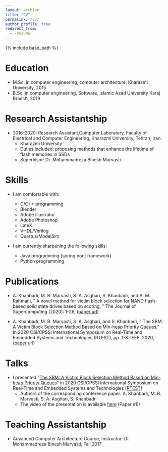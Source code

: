 ```yaml
---
layout: archive
title: "CV"
permalink: /cv/
author_profile: true
redirect_from:
  - /resume
---
```


{% include base_path %}

Education
======

* M.Sc. in computer engineering, computer architecture, Kharazmi University, 2015
* B.Sc. in computer engineering, Software, Islamic Azad University Karaj Branch, 2019

Research Assistantship
======
* 2016-2020: Research Assistant,Computer Laboratory, Faculty of Electrical and Computer Engineering, Kharazmi University,
Tehran, Iran.
  * Kharazmi University
  * Duties included: proposing methods that enhance the lifetime of flash memories in SSDs
  * Supervisor: Dr. Mohammadreza Binesh Marvasti

<!-- * Fall 2015: Research Assistant
  * Github University
  * Duties included: Merging pull requests
  * Supervisor: Professor Hub -->
  
Skills
======
* I am comfortable with:
  * C/C++ programming
  * Blender
  * Adobe Illustrator
  * Adobe Photoshop
  * LateX
  * VHDL/Verilog
  * Quartus/ModelSim

* I am currently sharpening the following skills:
  * Java programming (spring boot framework)
  * Python programming

<!-- * Skill 3
 
Soft Skills
======
* Skill 1
* Skill 2
  * Sub-skill 2.1
  * Sub-skill 2.2
  * Sub-skill 2.3
* Skill 3 -->

Publications
======
<!--   <ul>{% for post in site.publications %}
    {% include archive-single-cv.html %}
  {% endfor %}</ul> -->
* A. Khanbadr, M. B. Marvasti, S. A. Asghari, S. Khanbadr, and A. M. Rahmani, ” A novel method for victim block
selection for NAND flash-based solid state drives based on scoring, ” The Journal of Supercomputing (2020): 1-26, ([paper url](https://link.springer.com/article/10.1007/s11227-020-03250-w))
 
* A. Khanbadr, M. B. Marvasti, S. A. Asghari, and S. Khanbadr, ” The SBM: A Victim Block Selection Method
Based on Min-heap Priority Queues,” In 2020 CSI/CPSSI International Symposium on Real-Time and Embedded
Systems and Technologies (RTEST), pp. 1-8. IEEE, 2020,([paper url](https://ieeexplore.ieee.org/abstract/document/9140084))

Talks
======
<!--   <ul>{% for post in site.talks %}
    {% include archive-single-talk-cv.html %}
  {% endfor %}</ul> -->
* I presented  "[The SBM: A Victim Block Selection Method Based on Min-heap Priority Queues](https://ieeexplore.ieee.org/abstract/document/9140084)" in 2020 CSI/CPSSI International Symposium on Real-Time and Embedded Systems and Technologies [(RTEST)](http://cs.ipm.ac.ir/Rtest/2020/)
   * Authors of the corresponding conference paper: A. Khanbadr, M. B. Marvasti, S. A. Asghari, S. Khanbadr
   * The video of the presentation is available [here]( http://cs.ipm.ac.ir/Rtest/2020/program/) (Paper #6)

Teaching Assistantship
======
<!--   <ul>{% for post in site.teaching %}
    {% include archive-single-cv.html %}
  {% endfor %}</ul> -->
  * Advanced Computer Architecture Course, Instructor: Dr. Mohammadreza Binesh Marvasti, Fall 2017
   
<!--   
Service and leadership
======
* Currently signed in to 43 different slack teams -->
